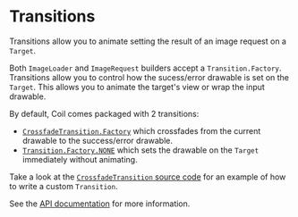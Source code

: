# Transitions

Transitions allow you to animate setting the result of an image request on a `Target`.

Both `ImageLoader` and `ImageRequest` builders accept a `Transition.Factory`. Transitions allow you to control how the sucess/error drawable is set on the `Target`. This allows you to animate the target's view or wrap the input drawable.

By default, Coil comes packaged with 2 transitions:

- [`CrossfadeTransition.Factory`](../api/coil-base/coil.transition/-crossfade-transition/) which crossfades from the current drawable to the success/error drawable.
- [`Transition.Factory.NONE`](../api/coil-base/coil.transition/-transition/-companion/-n-o-n-e) which sets the drawable on the `Target` immediately without animating.

Take a look at the [`CrossfadeTransition` source code](https://github.com/coil-kt/coil/blob/main/coil-base/src/main/java/coil/transition/CrossfadeTransition.kt) for an example of how to write a custom `Transition`.

See the [API documentation](../api/coil-base/coil.transition/-transition/) for more information.
